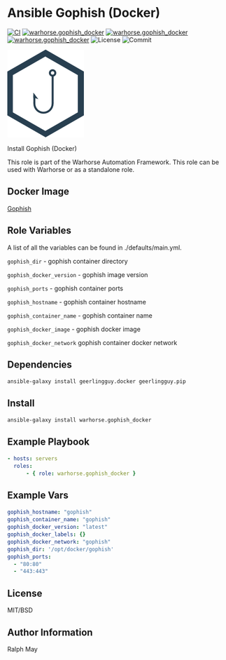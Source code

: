 Ansible Gophish (Docker)
=========
[![CI](https://github.com/warhorse/ansible-role-gophish-docker/workflows/CI/badge.svg?event=push)](https://github.com/warhorse/ansible-role-gophish-docker/actions?query=workflow%3ACI)
[![warhorse.gophish_docker](https://img.shields.io/ansible/role/57577)](https://galaxy.ansible.com/warhorse/gophish_docker)
[![warhorse.gophish_docker](https://img.shields.io/ansible/quality/57577)](https://galaxy.ansible.com/warhorse/gophish_docker)
[![warhorse.gophish_docker](https://img.shields.io/ansible/role/d/57577)](https://galaxy.ansible.com/warhorse/gophish_docker)
![License](https://img.shields.io/github/license/warhorse/ansible-role-gophish-docker)
![Commit](https://img.shields.io/github/last-commit/warhorse/ansible-role-gophish-docker)

![Gophish Logo](./images/gophish_logo.png "Gophish Logo")


Install Gophish (Docker)

This role is part of the Warhorse Automation Framework. This role can be used with Warhorse or as a standalone role.

Docker Image
-------------

[Gophish](https://hub.docker.com/r/gophish/gophish)

Role Variables
--------------

A list of all the variables can be found in ./defaults/main.yml.

`gophish_dir` - gophish container directory 

`gophish_docker_version` - gophish image version

`gophish_ports` - gophish container ports

`gophish_hostname` - gophish container hostname

`gophish_container_name` - gophish container name 

`gophish_docker_image` - gophish docker image

`gophish_docker_network` gophish container docker network

Dependencies
------------

```shell
ansible-galaxy install geerlingguy.docker geerlingguy.pip
```

Install
------------

```shell
ansible-galaxy install warhorse.gophish_docker
```

Example Playbook
----------------

```yaml
- hosts: servers
  roles:
      - { role: warhorse.gophish_docker }
```

Example Vars
----------------

```yaml
gophish_hostname: "gophish"
gophish_container_name: "gophish"
gophish_docker_version: "latest"
gophish_docker_labels: {}
gophish_docker_network: "gophish"
gophish_dir: '/opt/docker/gophish'
gophish_ports:
  - "80:80"
  - "443:443"
```

License
-------

MIT/BSD

Author Information
------------------

Ralph May
